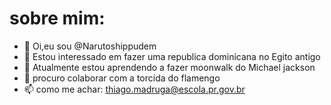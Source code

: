 # sobre mim:


- 👋 Oi,eu sou @Narutoshippudem
- 👀 Estou interessado em fazer uma republica dominicana no Egito antigo
- 🌱 Atualmente estou aprendendo a fazer moonwalk do Michael jackson 
- 💞️ procuro colaborar com a torcida do flamengo
- 📫 como me achar: thiago.madruga@escola.pr.gov.br

<!---
Narutoshippudem/Narutoshippudem is a ✨ special ✨ repository because its `README.md` (this file) appears on your GitHub profile.
You can click the Preview link to take a look at your changes.
--->
